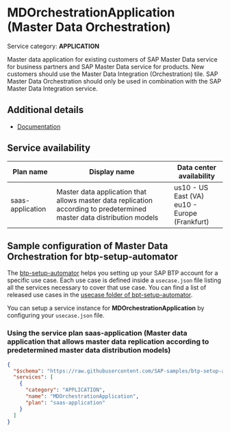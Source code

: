 # **MDOrchestrationApplication** (Master Data Orchestration)

Service category: **APPLICATION**

Master data application for existing customers of SAP Master Data service for business partners and SAP Master Data service for products. New customers should use the Master Data Integration (Orchestration) tile. SAP Master Data Orchestration should only be used in combination with the SAP Master Data Integration service.

## Additional details

- [Documentation](https://help.sap.com/viewer/product/DRAFT/SAP_CLOUD_PLATFORM_MASTER_DATA_INTEGRATION/CLOUD/en-US)

## Service availability

| Plan name | Display name | Data center availability  |
|------|----------------|---------------------------|
|  saas-application  |  Master data application that allows master data replication according to predetermined master data distribution models  | us10 - US East (VA)<br> eu10 - Europe (Frankfurt)  |

## Sample configuration of **Master Data Orchestration** for btp-setup-automator

The [btp-setup-automator](https://github.com/SAP-samples/btp-setup-automator) helps you setting up your SAP BTP account for a specific use case. Each use case is defined inside a `usecase.json` file listing all the services necessary to cover that use case. You can find a list of released use cases in the [usecase folder of bpt-setup-automator](https://github.com/SAP-samples/btp-setup-automator/tree/main/usecases).

You can setup a service instance for **MDOrchestrationApplication** by configuring your `usecase.json` file.

### Using the service plan **saas-application** (Master data application that allows master data replication according to predetermined master data distribution models)

```json
{
  "$schema": "https://raw.githubusercontent.com/SAP-samples/btp-setup-automator/main/libs/btpsa-usecase.json",
  "services": [
    {
      "category": "APPLICATION",
      "name": "MDOrchestrationApplication",
      "plan": "saas-application"
    }
  ]
}
```
